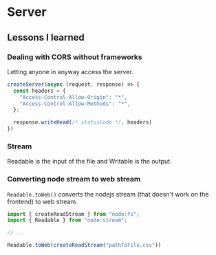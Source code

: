 # Server

## Lessons I learned

### Dealing with CORS without frameworks

Letting anyone in anyway access the server.

```javascript
createServer(async (request, response) => {
  const headers = {
    "Access-Control-Allow-Origin": "*",
    "Access-Control-Allow-Methods": "*",
  };

  response.writeHead(/* statusCode */, headers)
})
```

### Stream

Readable is the input of the file and Writable is the output.

### Converting node stream to web stream

`Readable.toWeb()` converts the nodejs stream (that doesn't work on the frontend) to web stream.

```javascript
import { createReadStream } from "node:fs";
import { Readable } from "node:stream";

// ...

Readable.toWeb(createReadStream("pathToFile.csv"))
```